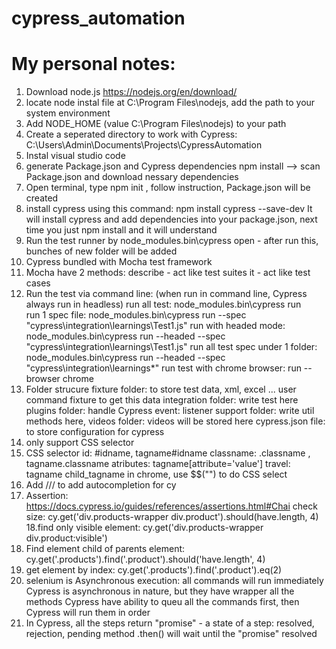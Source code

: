 # cypress_automation

# My personal notes:
1. Download node.js https://nodejs.org/en/download/
2. locate node instal file at C:\Program Files\nodejs, add the path to your system environment 
3. Add NODE_HOME (value C:\Program Files\nodejs) to your path 
4. Create a seperated directory to work with Cypress: C:\Users\Admin\Documents\Projects\CypressAutomation
5. Instal visual studio code
6. generate Package.json and Cypress dependencies 
npm install --> scan Package.json and download nessary dependencies
7. Open terminal, type npm init , follow instruction, Package.json will be created
8. install cypress using this command: npm install cypress --save-dev
It will install cypress and add dependencies into your package.json, 
next time you just npm install and it will understand
9. Run the test runner by node_modules\.bin\cypress open - after run this, bunches of new folder will be added
10. Cypress bundled with Mocha test framework
11. Mocha have 2 methods: 
describe - act like test suites
it - act like test cases
12. Run the test via command line: (when run in command line, Cypress always run in headless) 
run all test: node_modules\.bin\cypress run  
run 1 spec file: node_modules\.bin\cypress run --spec "cypress\integration\learnings\Test1.js"
run with headed mode: node_modules\.bin\cypress run --headed --spec "cypress\integration\learnings\Test1.js"
run all test spec under 1 folder: node_modules\.bin\cypress run --headed --spec "cypress\integration\learnings\*"
run test with chrome browser: run --browser chrome
13. Folder strucure
fixture folder: to store test data, xml, excel ... user command fixture to get this data 
integration folder: write test here
plugins folder: handle Cypress event: listener 
support folder: write util methods here, 
videos folder: videos will be stored here 
cypress.json file: to store configuration for cypress 
14. only support CSS selector
15. CSS selector 
id: #idname, tagname#idname
classname: .classname , tagname.classname
atributes: tagname[attribute='value']
travel: tagname child_tagname
in chrome, use $$("") to do CSS select 
16. Add /// <reference types="cypress" /> to add autocompletion for cy
17. Assertion: https://docs.cypress.io/guides/references/assertions.html#Chai
check size: cy.get('div.products-wrapper div.product').should(have.length, 4)
18.find only visible element: cy.get('div.products-wrapper div.product:visible')
19. Find element child of parents element: cy.get('.products').find('.product').should('have.length', 4)
20. get element by index: cy.get('.products').find('.product').eq(2)
21. selenium is Asynchronous execution: all commands will run immediately 
Cypress is asynchronous in nature, but they have wrapper all the methods
Cypress have ability to queu all the commands first, then Cypress will run them in order
22. In Cypress, all the steps return "promise" - a state of a step: resolved, rejection, pending
method .then() will wait until the "promise" resolved